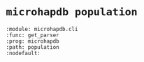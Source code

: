 # `microhapdb population`

```{argparse}
:module: microhapdb.cli
:func: get_parser
:prog: microhapdb
:path: population
:nodefault:
```
